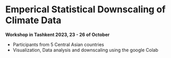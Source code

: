 # Emperical Statistical Downscaling of Climate Data
**Workshop in Tashkent 2023, 23 - 26 of October**
- Participants from 5 Central Asian countries
- Visualization, Data analysis and downscaling using the google Colab

